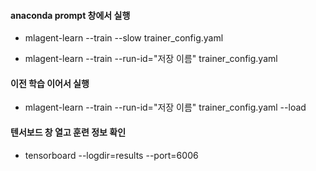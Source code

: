 
#### anaconda prompt 창에서 실행

- mlagent-learn --train --slow trainer_config.yaml

- mlagent-learn --train --run-id="저장 이름" trainer_config.yaml

#### 이전 학습 이어서 실행

- mlagent-learn --train --run-id="저장 이름" trainer_config.yaml --load

#### 텐서보드 창 열고 훈련 정보 확인

- tensorboard --logdir=results --port=6006
